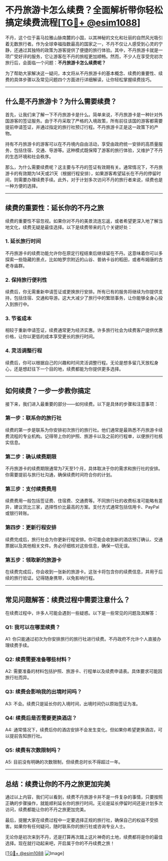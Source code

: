 # 不丹旅游卡怎么续费？全面解析带你轻松搞定续费流程[[TG💪+ @esim1088](https://t.me/s/esim1088)]

不丹，这个位于喜马拉雅山脉南麓的小国，以其神秘的文化和壮丽的自然风光吸引着无数旅行者。作为全球幸福指数最高的国家之一，不丹不仅让人感受到心灵的宁静，还通过其独特的政策为游客提供了便捷的旅行体验。其中，不丹旅游卡就是一项广受好评的服务，它让游客在不丹的旅程更加顺畅。然而，不少人在享受完初次旅行后，会面临一个问题：**不丹旅游卡怎么续费呢？**

为了帮助大家解决这一疑问，本文将从不丹旅游卡的基本概念、续费的重要性、续费的具体步骤以及常见问题四个方面进行详细解读，让你轻松掌握续费技巧。

---

## 什么是不丹旅游卡？为什么需要续费？

首先，让我们来了解一下不丹旅游卡是什么。简单来说，不丹旅游卡是一种针对外国游客的签证服务。由于不丹采取了严格的入境政策，所有前往该国的游客都需要提前申请签证，并通过指定的旅行社预订行程。不丹旅游卡正是这一政策下的产物。

持有不丹旅游卡的游客可以在不丹境内自由活动，享受由政府统一安排的高质量服务，包括住宿、交通、导游等。这种模式既保障了游客的旅行体验，又维护了不丹的生态环境和社会秩序。

那么，为什么需要续费呢？这主要与不丹的签证有效期有关。通常情况下，不丹旅游卡的有效期为14天或21天（根据行程安排），如果游客希望延长在不丹的停留时间，则需要办理续费手续。此外，对于计划多次访问不丹的旅行者来说，续费也是一种方便的选择。

---

## 续费的重要性：延长你的不丹之旅

续费的重要性不容忽视。如果你对不丹的美景流连忘返，或者希望更深入地了解当地文化，续费无疑是最佳选择。以下是续费带来的几个关键好处：

### 1. **延长旅行时间**
   不丹旅游卡的续费功能允许你在原定行程结束后继续留在不丹。这意味着你可以多探索一些隐藏的景点，比如帕罗宗附近的山谷、普纳卡谷的稻田，或者布姆唐的古老寺庙群。

### 2. **保持旅行便利性**
   续费后，你无需重新申请签证或更换旅行安排。所有已有的服务将继续为你提供支持，包括住宿、交通和导游。这大大减少了旅行中的繁琐事务，让你能够全身心投入到旅行中。

### 3. **节省成本**
   相较于重新申请签证，续费通常更为经济实惠。许多旅行社会为续费客户提供优惠价格，让你以更低的成本享受更长的旅行时间。

### 4. **灵活调整行程**
   续费后，你可以根据自己的兴趣和时间灵活调整行程。无论是想多留几天放松身心，还是想赶往下一个目的地，续费都能为你提供更多选择。

---

## 如何续费？一步一步教你搞定

接下来，我们进入最重要的部分——如何续费。以下是具体的步骤和注意事项：

### 第一步：联系你的旅行社
   续费的第一步是联系为你安排初次旅行的旅行社。他们通常是最熟悉不丹旅游卡续费流程的专业机构。记得带上你的护照、旅游卡以及之前的行程单，以便旅行社核实信息。

### 第二步：确认续费期限
   不丹旅游卡的续费期限通常为7天至1个月，具体取决于你的需求和旅行社的安排。你需要提前与旅行社沟通，确保续费时间符合你的计划。

### 第三步：支付续费费用
   续费费用一般包括签证费、住宿费、交通费等。不同旅行社的收费标准可能略有差异，建议货比三家，选择性价比最高的方案。支付方式通常包括信用卡、PayPal或银行转账。

### 第四步：更新行程安排
   续费完成后，旅行社会为你更新行程安排。你可能会收到新的酒店预订确认、交通票据以及其他相关文件。务必仔细核对这些信息，确保一切无误。

### 第五步：领取新的旅游卡
   在续费完成后，你会收到一张新的旅游卡。这张卡将包含你的续费信息，并用于后续的旅行验证。记得随身携带，以免影响行程。

---

## 常见问题解答：续费过程中需要注意什么？

在续费过程中，许多人可能会遇到一些疑惑。以下是一些常见的问题及其解答：

### Q1: 我可以在哪里续费？
   A1: 你只能通过初次为你安排旅行的旅行社进行续费。不丹政府不允许个人直接办理续费手续。

### Q2: 续费需要准备哪些材料？
   A2: 需要准备的材料包括护照、旅游卡、行程单以及续费申请表。具体要求可能因旅行社而异。

### Q3: 续费会影响我的出境时间吗？
   A3: 不会。续费只是延长你的入境时间，出境时间仍以原始签证为准。

### Q4: 续费后是否需要更换酒店？
   A4: 通常情况下，续费后你的酒店安排不会发生变化。但如果你希望更换酒店，可以提前告知旅行社。

### Q5: 续费有次数限制吗？
   A5: 目前没有明确的次数限制，但续费总时长不得超过一年。

---

## 总结：续费让你的不丹之旅更加完美

通过以上内容，我们可以看到，续费不丹旅游卡并不是一件复杂的事情，只要按照正确的步骤操作，就能顺利延长你的旅行时间。无论是延长停留时间还是计划多次访问，续费都能让你的不丹之旅更加完美。

最后，提醒大家在续费过程中一定要选择正规的旅行社，确保自己的权益不受损害。如果你有任何疑问，随时联系你的旅行社或咨询专业人士。

无论你是初次来到不丹，还是打算再次踏上这片神奇的土地，续费都将是你的最佳选择。现在就行动起来吧，开启属于你的不丹续费之旅！

[[TG💪+ @esim1088](https://t.me/s/esim1088) ![Image](https://i.postimg.cc/4NQfJmqS/Snipaste-2025-05-13-00-14-12.png)]